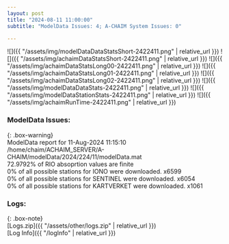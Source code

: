 ```yaml
---
layout: post
title: "2024-08-11 11:00:00"
subtitle: "ModelData Issues: 4; A-CHAIM System Issues: 0"

---
```


![]({{ "/assets/img/modelDataDataStatsShort-2422411.png" | relative_url }})
![]({{ "/assets/img/achaimDataStatsShort-2422411.png" | relative_url }})
![]({{ "/assets/img/achaimDataStatsLong00-2422411.png" | relative_url }})
![]({{ "/assets/img/achaimDataStatsLong01-2422411.png" | relative_url }})
![]({{ "/assets/img/achaimDataStatsLong02-2422411.png" | relative_url }})
![]({{ "/assets/img/modelDataDataStats-2422411.png" | relative_url }})
![]({{ "/assets/img/modelDataStationStats-2422411.png" | relative_url }})
![]({{ "/assets/img/achaimRunTime-2422411.png" | relative_url }})


### ModelData Issues:  
  
{: .box-warning}  
 ModelData report for 11-Aug-2024 11:15:10   
 /home/chaim/ACHAIM_SERVER/A-CHAIM/modelData/2024/224/11/modelData.mat   
 72.9792% of RIO absoprtion values are finite   
 0% of all possible stations for IONO were downloaded. x6599   
 0% of all possible stations for SENTINEL were downloaded. x6054   
 0% of all possible stations for KARTVERKET were downloaded. x1061   
  


### Logs:  
  
{: .box-note}  
[Logs.zip]({{ "/assets/other/logs.zip" | relative_url }})  
[Log Info]({{ "/logInfo" | relative_url }})  
